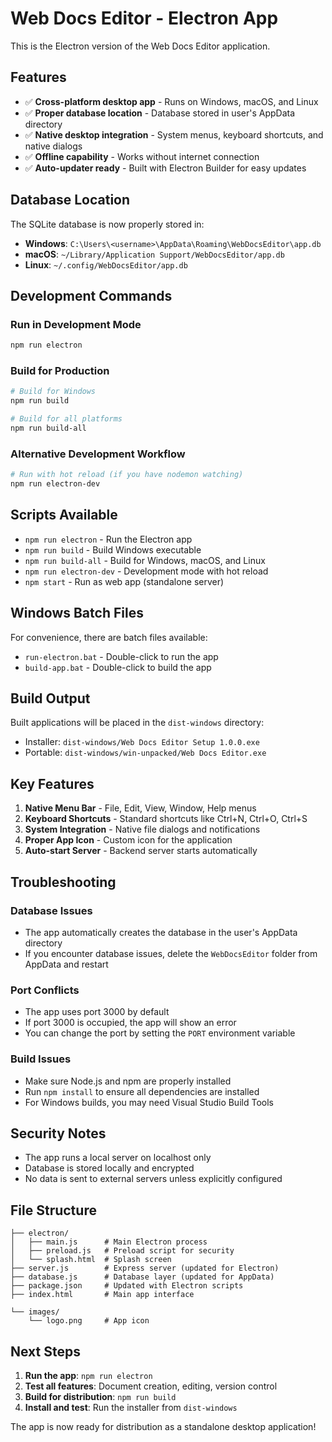 # Web Docs Editor - Electron App

This is the Electron version of the Web Docs Editor application.

## Features

- ✅ **Cross-platform desktop app** - Runs on Windows, macOS, and Linux
- ✅ **Proper database location** - Database stored in user's AppData directory
- ✅ **Native desktop integration** - System menus, keyboard shortcuts, and native dialogs
- ✅ **Offline capability** - Works without internet connection
- ✅ **Auto-updater ready** - Built with Electron Builder for easy updates

## Database Location

The SQLite database is now properly stored in:
- **Windows**: `C:\Users\<username>\AppData\Roaming\WebDocsEditor\app.db`
- **macOS**: `~/Library/Application Support/WebDocsEditor/app.db`
- **Linux**: `~/.config/WebDocsEditor/app.db`

## Development Commands

### Run in Development Mode
```bash
npm run electron
```

### Build for Production
```bash
# Build for Windows
npm run build

# Build for all platforms
npm run build-all
```

### Alternative Development Workflow
```bash
# Run with hot reload (if you have nodemon watching)
npm run electron-dev
```

## Scripts Available

- `npm run electron` - Run the Electron app
- `npm run build` - Build Windows executable
- `npm run build-all` - Build for Windows, macOS, and Linux
- `npm run electron-dev` - Development mode with hot reload
- `npm start` - Run as web app (standalone server)

## Windows Batch Files

For convenience, there are batch files available:
- `run-electron.bat` - Double-click to run the app
- `build-app.bat` - Double-click to build the app

## Build Output

Built applications will be placed in the `dist-windows` directory:
- Installer: `dist-windows/Web Docs Editor Setup 1.0.0.exe`
- Portable: `dist-windows/win-unpacked/Web Docs Editor.exe`

## Key Features

1. **Native Menu Bar** - File, Edit, View, Window, Help menus
2. **Keyboard Shortcuts** - Standard shortcuts like Ctrl+N, Ctrl+O, Ctrl+S
3. **System Integration** - Native file dialogs and notifications
4. **Proper App Icon** - Custom icon for the application
5. **Auto-start Server** - Backend server starts automatically

## Troubleshooting

### Database Issues
- The app automatically creates the database in the user's AppData directory
- If you encounter database issues, delete the `WebDocsEditor` folder from AppData and restart

### Port Conflicts
- The app uses port 3000 by default
- If port 3000 is occupied, the app will show an error
- You can change the port by setting the `PORT` environment variable

### Build Issues
- Make sure Node.js and npm are properly installed
- Run `npm install` to ensure all dependencies are installed
- For Windows builds, you may need Visual Studio Build Tools

## Security Notes

- The app runs a local server on localhost only
- Database is stored locally and encrypted
- No data is sent to external servers unless explicitly configured

## File Structure

```
├── electron/
│   ├── main.js      # Main Electron process
│   ├── preload.js   # Preload script for security
│   └── splash.html  # Splash screen
├── server.js        # Express server (updated for Electron)
├── database.js      # Database layer (updated for AppData)
├── package.json     # Updated with Electron scripts
├── index.html       # Main app interface

└── images/
    └── logo.png     # App icon
```

## Next Steps

1. **Run the app**: `npm run electron`
2. **Test all features**: Document creation, editing, version control
3. **Build for distribution**: `npm run build`
4. **Install and test**: Run the installer from `dist-windows`

The app is now ready for distribution as a standalone desktop application!
